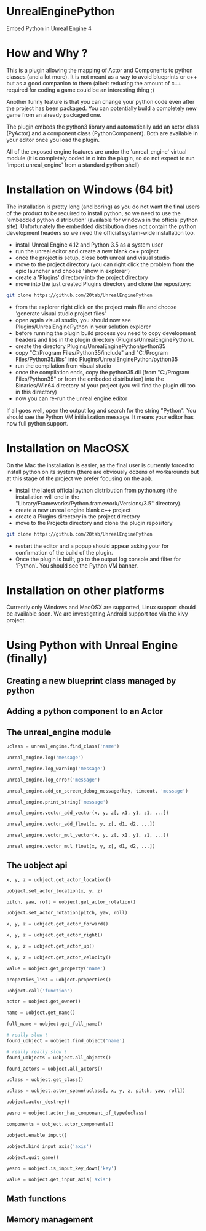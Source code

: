 # UnrealEnginePython
Embed Python in Unreal Engine 4

# How and Why ?

This is a plugin allowing the mapping of Actor and Components to python classes (and a lot more). It is not meant as a way to
avoid blueprints or c++ but as a good companion to them (albeit reducing the amount of c++ required for coding a game could be an interesting thing ;)

Another funny feature is that you can change your python code even after the project has been packaged. You can potentially build a completely new game from an already packaged one.

The plugin embeds the python3 library and automatically add an actor class (PyActor) and a component class (PythonComponent).
Both are available in your editor once you load the plugin.

All of the exposed engine features are under the 'unreal_engine' virtual module (it is completely coded in c into the plugin, so do not expect to run 'import unreal_engine' from a standard python shell)

# Installation on Windows (64 bit)

The installation is pretty long (and boring) as you do not want the final users of the product to be required to install python, so we need to use the 'embedded python distribution' (available for windows in the official python site). Unfortunately the embedded distribution does not contain the python development headers so we need the official system-wide installation too.

* install Unreal Engine 4.12 and Python 3.5 as a system user
* run the unreal editor and create a new blank c++ project
* once the project is setup, close both unreal and visual studio
* move to the project directory (you can right click the problem from the epic launcher and choose 'show in explorer')
* create a 'Plugins' directory into the project directory
* move into the just created Plugins directory and clone the repository:

```sh
git clone https://github.com/20tab/UnrealEnginePython
```

* from the explorer right click on the project main file and choose 'generate visual studio project files'
* open again visual studio, you should now see Plugins/UnrealEnginePython in your solution explorer
* before running the plugin build process you need to copy development headers and libs in the plugin directory (Plugins/UnrealEnginePython).
* create the directory Plugins/UnrealEnginePython/python35
* copy "C:/Program Files/Python35/include" and "C:/Program Files/Python35/libs" into Plugins/UnrealEnginePython/python35
* run the compilation from visual studio
* once the compilation ends, copy the python35.dll (from "C:/Program Files/Python35" or from the embeded distribution) into the Binaries/Win64 directory of your project (you will find the plugin dll too in this directory)
* now you can re-run the unreal engine editor

If all goes well, open the output log and search for the string "Python". You should see the Python VM initialization message. It means your editor has now full python support.

# Installation on MacOSX

On the Mac the installation is easier, as the final user is currently forced to install python on its system (there are obviously dozens of workarounds but at this stage of the project we prefer focusing on the api).

* install the latest official python distribution from python.org (the installation will end in the "Library/Frameworks/Python.framework/Versions/3.5" directory).
* create a new unreal engine blank c++ project
* create a Plugins directory in the project directory
* move to the Projects directory and clone the plugin repository

```sh
git clone https://github.com/20tab/UnrealEnginePython
```

* restart the editor and a popup should appear asking your for confirmation of the build of the plugin.
* Once the plugin is built, go to the output log console and filter for 'Python'. You should see the Python VM banner.

# Installation on other platforms

Currently only Windows and MacOSX are supported, Linux support should be available soon. We are investigating Android support too via the kivy project.

# Using Python with Unreal Engine (finally)

Creating a new blueprint class managed by python
------------------------------------------------

Adding a python component to an Actor
-------------------------------------

The unreal_engine module
------------------------

```py
uclass = unreal_engine.find_class('name')
```

```py
unreal_engine.log('message')
```

```py
unreal_engine.log_warning('message')
```

```py
unreal_engine.log_error('message')
```

```py
unreal_engine.add_on_screen_debug_message(key, timeout, 'message')
```

```py
unreal_engine.print_string('message')
```

```py
unreal_engine.vector_add_vector(x, y, z[, x1, y1, z1, ...])
```

```py
unreal_engine.vector_add_float(x, y, z[, d1, d2, ...])
```

```py
unreal_engine.vector_mul_vector(x, y, z[, x1, y1, z1, ...])
```

```py
unreal_engine.vector_mul_float(x, y, z[, d1, d2, ...])
```


The uobject api
---------------

```py
x, y, z = uobject.get_actor_location()
```

```py
uobject.set_actor_location(x, y, z)
```

```py
pitch, yaw, roll = uobject.get_actor_rotation()
```

```py
uobject.set_actor_rotation(pitch, yaw, roll)
```

```py
x, y, z = uobject.get_actor_forward()
```

```py
x, y, z = uobject.get_actor_right()
```

```py
x, y, z = uobject.get_actor_up()
```

```py
x, y, z = uobject.get_actor_velocity()
```

```py
value = uobject.get_property('name')
```

```py
properties_list = uobject.properties()
```

```py
uobject.call('function')
```

```py
actor = uobject.get_owner()
```

```py
name = uobject.get_name()
```

```py
full_name = uobject.get_full_name()
```

```py
# really slow !
found_uobject = uobject.find_object('name')
```

```py
# really really slow !
found_uobjects = uobject.all_objects()
```

```py
found_actors = uobject.all_actors()
```

```py
uclass = uobject.get_class()
```

```py
uclass = uobject.actor_spawn(uclass[, x, y, z, pitch, yaw, roll])
```

```py
uobject.actor_destroy()
```

```py
yesno = uobject.actor_has_component_of_type(uclass)
```

```py
components = uobject.actor_components()
```

```py
uobject.enable_input()
```

```py
uobject.bind_input_axis('axis')
```

```py
uobject.quit_game()
```

```py
yesno = uobject.is_input_key_down('key')
```

```py
value = uobject.get_input_axis('axis')
```

Math functions
--------------

Memory management
-----------------
